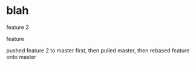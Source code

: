 # blah

feature 2

feature



pushed feature 2 to master first, then pulled master, then rebased feature onto master